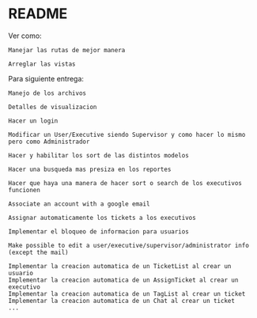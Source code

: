 # README



Ver como:

    
    Manejar las rutas de mejor manera

    Arreglar las vistas

    
    


Para siguiente entrega: 

    Manejo de los archivos

    Detalles de visualizacion

    Hacer un login

    Modificar un User/Executive siendo Supervisor y como hacer lo mismo pero como Administrador

    Hacer y habilitar los sort de las distintos modelos

    Hacer una busqueda mas presiza en los reportes

    Hacer que haya una manera de hacer sort o search de los executivos funcionen

    Associate an account with a google email

    Assignar automaticamente los tickets a los executivos

    Implementar el bloqueo de informacion para usuarios

    Make possible to edit a user/executive/supervisor/administrator info (except the mail)

    Implementar la creacion automatica de un TicketList al crear un usuario
    Implementar la creacion automatica de un AssignTicket al crear un executivo
    Implementar la creacion automatica de un TagList al crear un ticket
    Implementar la creacion automatica de un Chat al crear un ticket
    ...

